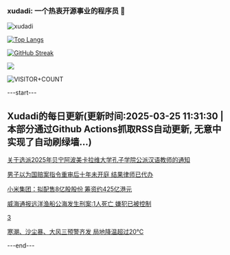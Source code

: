### xudadi: 一个热衷开源事业的程序员 👋

![xudadi](https://github-readme-stats-git-masterorgs-github-readme-stats-team.vercel.app/api?username=xudadi)

[![Top Langs](https://github-readme-stats.vercel.app/api/top-langs/?username=xudadi)](https://github.com/anuraghazra/github-readme-stats)

[![GitHub Streak](https://streak-stats.demolab.com?user=xudadi&locale=zh_Hans)](https://git.io/streak-stats)

![](https://raw.githubusercontent.com/xudadi/xudadi/main/assets/github-contribution-grid-snake.svg)

![VISITOR+COUNT](https://komarev.com/ghpvc/?username=xudadi&label=VISITOR+COUNT)


---start---

## Xudadi的每日更新(更新时间:2025-03-25 11:31:30 | 本部分通过Github Actions抓取RSS自动更新, 无意中实现了自动刷绿墙...)

[关于选派2025年贝宁阿波美卡拉维大学孔子学院公派汉语教师的通知](https://www.gongkaoleida.com/article/2334091)

[男子以为国赔案指令重审后十年未开庭 结果律师已代办](https://m.163.com/news/article/JREFOEBA0514R9P4.html)

[小米集团：拟配售8亿股股份 筹资约425亿港元](https://m.163.com/news/article/JRFSQJEF0514R9P4.html)

[威海通报远洋渔船公海发生刑案:1人死亡 嫌犯已被控制](https://m.163.com/news/article/JRF2HE9H0534A4SC.html)

[3](https://m.163.com/touch/news/sub/domestic)

[寒潮、沙尘暴、大风三预警齐发 局地降温超过20℃](https://m.163.com/news/article/JRFS8SJN0534A4SC.html)

---end---
